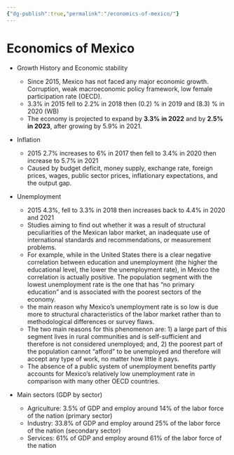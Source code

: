 ```yaml
---
{"dg-publish":true,"permalink":"/economics-of-mexico/"}
---
```


# Economics of Mexico

- Growth History and Economic stability
	- Since 2015, Mexico has not faced any major economic growth. Corruption, weak macroeconomic policy framework, low female participation rate (OECD).
	- 3.3% in 2015 fell to 2.2% in 2018 then (0.2) % in 2019 and (8.3) % in 2020 (WB)
	- The economy is projected to expand by **3.3%** **in 2022** and by **2.5% in 2023**, after growing by 5.9% in 2021.

- Inflation
	- 2015 2.7% increases to 6% in 2017 then fell to 3.4% in 2020 then increase to 5.7% in 2021
	- Caused by budget deficit, money supply, exchange rate, foreign prices, wages, public sector prices, inflationary expectations, and the output gap.

- Unemployment
	- 2015 4.3%, fell to 3.3% in 2018 then increases back to 4.4% in 2020 and 2021
	- Studies aiming to find out whether it was a result of structural peculiarities of the Mexican labor market, an inadequate use of international standards and recommendations, or measurement problems.
	- For example, while in the United States there is a clear negative correlation between education and unemployment (the higher the educational level, the lower the unemployment rate), in Mexico the correlation is actually positive. The population segment with the lowest unemployment rate is the one that has “no primary education” and is associated with the poorest sectors of the economy.
	- the main reason why Mexico’s unemployment rate is so low is due more to structural characteristics of the labor market rather than to methodological differences or survey flaws.
	- The two main reasons for this phenomenon are: 1) a large part of this segment lives in rural communities and is self-sufficient and therefore is not considered unemployed; and, 2) the poorest part of the population cannot “afford” to be unemployed and therefore will accept any type of work, no matter how little it pays.
	- The absence of a public system of unemployment benefits partly accounts for Mexico’s relatively low unemployment rate in comparison with many other OECD countries.

- Main sectors (GDP by sector)
	- Agriculture: 3.5% of GDP and employ around 14% of the labor force of the nation (primary sector)
	- Industry: 33.8% of GDP and employ around 25% of the labor force of the nation (secondary sector)
	- Services: 61% of GDP and employ around 61% of the labor force of the nation